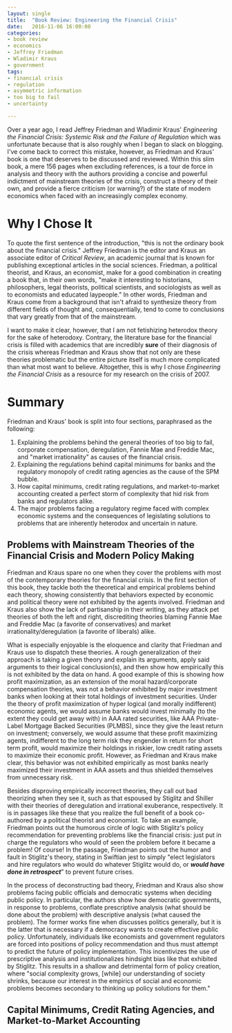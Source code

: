 ```yaml
---
layout: single
title:  "Book Review: Engineering the Financial Crisis"
date:   2016-11-06 16:00:00
categories: 
- book review
- economics
- Jeffrey Friedman
- Wladimir Kraus
- government
tags: 
- financial crisis
- regulation
- asymmetric information
- too big to fail
- uncertainty

---
```


Over a year ago, I read Jeffrey Friedman and Wladimir Kraus' *Engineering the Financial Crisis: Systemic Risk and the Failure of Regulation* which was unfortunate because that is also roughly when I began to slack on blogging. I've come back to correct this mistake, however, as Friedman and Kraus' book is one that deserves to be discussed and reviewed. Within this slim book, a mere 156 pages when excluding references, is a tour de force in analysis and theory with the authors providing a concise and powerful indictment of mainstream theories of the crisis, construct a theory of their own, and provide a fierce criticism (or warning?) of the state of modern economics when faced with an increasingly complex economy.

# Why I Chose It

To quote the first sentence of the introduction, "this is not the ordinary book about the financial crisis." Jeffrey Friedman is the editor and Kraus an associate editor of *Critical Review*, an academic journal that is known for publishing exceptional articles in the social sciences. Friedman, a political theorist, and Kraus, an economist, make for a good combination in creating a book that, in their own words, "make it interesting to historians, philosophers, legal theorists, political scientists, and sociologists as well as to economists and educated laypeople." In other words, Friedman and Kraus come from a background that isn't afraid to synthesize theory from different fields of thought and, consequentially, tend to come to conclusions that vary greatly from that of the mainstream.

I want to make it clear, however, that I am not fetishizing heterodox theory for the sake of heterodoxy. Contrary, the literature base for the financial crisis is filled with academics that are incredibly **sure** of their diagnosis of the crisis whereas Friedman and Kraus show that not only are these theories problematic but the entire picture itself is much more complicated than what most want to believe. Altogether, this is why I chose *Engineering the Financial Crisis* as a resource for my research on the crisis of 2007.

# Summary

Friedman and Kraus' book is split into four sections, paraphrased as the following:

1. Explaining the problems behind the general theories of too big to fail, corporate compensation, deregulation, Fannie Mae and Freddie Mac, and "market irrationality" as causes of the financial crisis.
2. Explaining the regulations behind capital minimums for banks and the regulatory monopoly of credit rating agencies as the cause of the SPM bubble.
3. How capital minimums, credit rating regulations, and market-to-market accounting created a perfect storm of complexity that hid risk from banks and regulators alike.
4. The major problems facing a regulatory regime faced with complex economic systems and the consequences of legislating solutions to problems that are inherently heterodox and uncertain in nature.

## Problems with Mainstream Theories of the Financial Crisis and Modern Policy Making

Friedman and Kraus spare no one when they cover the problems with most of the contemporary theories for the financial crisis. In the first section of this book, they tackle both the theoretical and empirical problems behind each theory, showing consistently that behaviors expected by economic and political theory were not exhibited by the agents involved. Friedman and Kraus also show the lack of partisanship in their writing, as they attack pet theories of both the left and right, discrediting theories blaming Fannie Mae and Freddie Mac (a favorite of conservatives) and market irrationality/deregulation (a favorite of liberals) alike.

What is especially enjoyable is the eloquence and clarity that Friedman and Kraus use to dispatch these theories. A rough generalization of their approach is taking a given theory and explain its arguments, apply said arguments to their logical conclusion(s), and then show how empirically this is not exhibited by the data on hand. A good example of this is showing how profit maximization, as an extension of the moral hazard/corporate compensation theories, was not a behavior exhibited by major investment banks when looking at their total holdings of investment securities. Under the theory of profit maximization of hyper logical (and morally indifferent) economic agents, we would assume banks would invest minimally (to the extent they could get away with) in AAA rated securities, like AAA Private-Label Mortgage Backed Securities (PLMBS), since they give the least return on investment; conversely,  we would assume that these profit maximizing agents, indifferent to the long term risk they engender in return for short term profit, would maximize their holdings in riskier, low credit rating assets to maximize their economic profit. However, as Friedman and Kraus make clear, this behavior was not exhibited empirically as most banks nearly maximized their investment in AAA assets and thus shielded themselves from unnecessary risk.

Besides disproving empirically incorrect theories, they call out bad theorizing when they see it, such as that espoused by Stiglitz and Shiller with their theories of deregulation and irrational exuberance, respectively. It is in passages like these that you realize the full benefit of a book co-authored by a political theorist and economist. To take an example, Friedman points out the humorous circle of logic with Stiglitz's policy recommendation for preventing problems like the financial crisis: just put in charge the regulators who would of seen the problem before it became a problem! Of course! In the passage, Friedman points out the humor and fault in Stiglitz's theory, stating in Swiftian jest to simply "elect legislators and hire regulators who would do whatever Stiglitz would do, or **_would have done in retrospect_**" to prevent future crises.

In the process of deconstructing bad theory, Friedman and Kraus also show problems facing public officials and democratic systems when deciding public policy. In particular, the authors show how democratic governments, in response to problems, conflate prescriptive analysis (what should be done about the problem) with descriptive analysis (what caused the problem). The former works fine when discusses politics generally, but it is the latter that is necessary if a democracy wants to create effective public policy. Unfortunately, individuals like economists and government regulators are forced into positions of policy recommendation and thus must attempt to predict the future of policy implementation. This incentivizes the use of prescriptive analysis and institutionalizes hindsight bias like that exhibited by Stiglitz. This results in a shallow and detrimental form of policy creation, where "social complexity grows, [while] our understanding of society shrinks, because our interest in the empirics of social and economic problems becomes secondary to thinking up policy solutions for them."

## Capital Minimums, Credit Rating Agencies, and Market-to-Market Accounting

